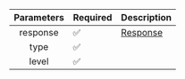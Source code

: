 |  Parameters  | Required           | Description             |
|:------------:|--------------------|-------------------------|
|   response   | :white_check_mark: | [Response](Response.md) |
|     type     | :white_check_mark: |                         |
|    level     | :white_check_mark: |                         |